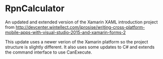 # RpnCalculator
An updated and extended version of the Xamarin XAML introduction project from http://devcenter.wintellect.com/jprosise/writing-cross-platform-mobile-apps-with-visual-studio-2015-and-xamarin-forms-2

This update uses a newer verion of the Xamarin platform so the project structure is slightly different. It also uses some updates to C# and extends the command interface to use CanExecute.
